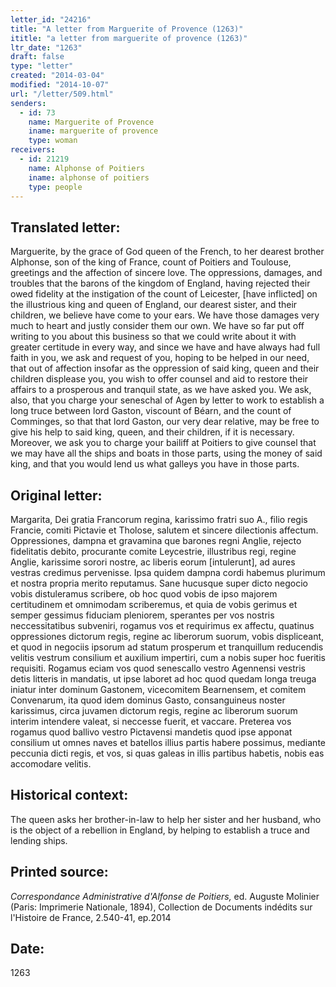 ```yaml
---
letter_id: "24216"
title: "A letter from Marguerite of Provence (1263)"
ititle: "a letter from marguerite of provence (1263)"
ltr_date: "1263"
draft: false
type: "letter"
created: "2014-03-04"
modified: "2014-10-07"
url: "/letter/509.html"
senders:
  - id: 73
    name: Marguerite of Provence
    iname: marguerite of provence
    type: woman
receivers:
  - id: 21219
    name: Alphonse of Poitiers
    iname: alphonse of poitiers
    type: people
---
```

<h2> Translated letter:</h2>Marguerite, by the grace of God queen of the French, to her dearest brother Alphonse, son of the king of France, count of Poitiers and Toulouse, greetings and the affection of sincere love.
The oppressions, damages, and troubles that the barons of the kingdom of England, having rejected their owed fidelity at the instigation of the count of Leicester, [have inflicted] on the illustrious king and queen of England, our dearest sister, and their children, we believe have come to your ears.  We have those damages very much to heart and justly consider them our own.  We have so far put off writing to you about this business so that we could write about it with greater certitude in every way, and since we have and have always had full faith in you, we ask and request of you, hoping to be helped in our need, that out of affection insofar as the oppression of said king, queen and their children displease you, you wish to offer counsel and aid to restore their affairs to a prosperous and tranquil state, as we have asked you.
We ask, also, that you charge your seneschal of Agen by letter to work to establish a long truce between lord Gaston, viscount of Béarn, and the count of Comminges, so that that lord Gaston, our very dear relative, may be free to give his help to said king, queen, and their children, if it is necessary.  Moreover, we ask you to charge your bailiff at Poitiers to give counsel that we may have all the ships and boats in those parts, using the money of said king, and that you would lend us what galleys you have in those parts.
<h2 class="mt-4"> Original letter:</h2>Margarita, Dei gratia Francorum regina, karissimo fratri suo A., filio regis Francie, comiti Pictavie et Tholose, salutem et sincere dilectionis affectum. Oppressiones, dampna et gravamina que barones regni Anglie, rejecto fidelitatis debito, procurante comite Leycestrie, illustribus regi, regine Anglie, karissime sorori nostre, ac liberis eorum [intulerunt], ad aures vestras credimus pervenisse. Ipsa quidem dampna cordi habemus plurimum et nostra propria merito reputamus. Sane hucusque super dicto negocio vobis distuleramus scribere, ob hoc quod vobis de ipso majorem certitudinem et omnimodam scriberemus, et quia de vobis gerimus et semper gessimus fiduciam pleniorem, sperantes per vos nostris neccessitatibus subveniri, rogamus vos et requirimus ex affectu, quatinus oppressiones dictorum regis, regine ac liberorum suorum, vobis displiceant, et quod in negociis ipsorum ad statum prosperum et tranquillum reducendis velitis vestrum consilium et auxilium impertiri, cum a nobis super hoc fueritis requisiti. Rogamus eciam vos quod senescallo vestro Agennensi vestris detis litteris in mandatis, ut ipse laboret ad hoc quod quedam longa treuga iniatur inter dominum Gastonem, vicecomitem Bearnensem, et comitem Convenarum, ita quod idem dominus Gasto, consanguineus noster karissimus, circa juvamen dictorum regis, regine ac liberorum suorum interim intendere valeat, si neccesse fuerit, et vaccare. Preterea vos rogamus quod ballivo vestro Pictavensi mandetis quod ipse apponat consilium ut omnes naves et batellos illius partis habere possimus, mediante peccunia dicti regis, et vos, si quas galeas in illis partibus habetis, nobis eas accomodare velitis.
<h2 class="mt-4"> Historical context:</h2><p>The queen asks her brother-in-law to help her sister and her husband, who is the object of a rebellion in England, by helping to establish a truce and lending ships.</p><h2 class="mt-4"> Printed source:</h2><p><em>Correspondance Administrative d'Alfonse de Poitiers,</em> ed. Auguste Molinier (Paris: Imprimerie Nationale, 1894), Collection de Documents indédits sur l'Histoire de France, 2.540-41, ep.2014</p><h2 class="mt-4"> Date:</h2>1263